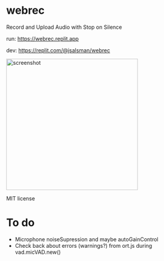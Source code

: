 # webrec
Record and Upload Audio with Stop on Silence

run: https://webrec.replit.app

dev: https://replit.com/@jsalsman/webrec

<img src="https://i.ibb.co/k69t7n5/Screenshot-20231124-005747.png" width=350 alt="screenshot"/>

MIT license

# To do
- Microphone noiseSupression and maybe autoGainControl
- Check back about errors (warnings?) from ort.js during vad.micVAD.new()
